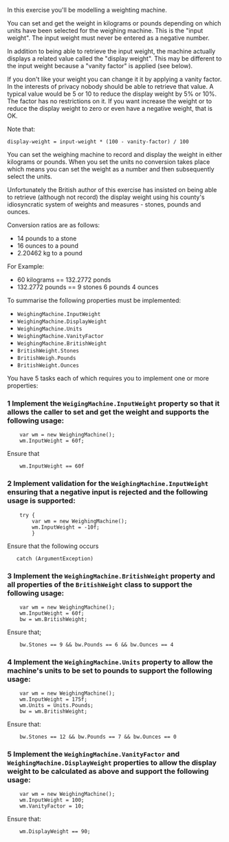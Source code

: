 In this exercise you'll be modelling a weighting machine.

You can set and get the weight in kilograms or pounds depending on which units have been selected for
the weighing machine.   This is the "input weight".  The input weight must never
be entered as a negative number.

In addition to being able to retrieve the input weight, 
the machine actually displays a related value called the "display weight".
This may be different to the input weight because a "vanity factor" is
applied (see below).

If you don't like your weight you can change it it by applying a vanity factor.  
In the interests of privacy nobody should be able to retrieve that value.
A typical value would be 5 or 10 to reduce the display weight by 5% or 10%.
The factor has no restrictions on it.  If you want increase the weight or
to reduce the display weight to zero or even have a negative weight, that is OK. 

Note that:
```
display-weight = input-weight * (100 - vanity-factor) / 100
```

You can set the weighing machine to record and display the weight in either
kilograms or pounds.  When you set the units no conversion takes place
which means you can set the weight as a number and then subsequently
select the units.

Unfortunately the British author of this exercise has insisted on being able to
retrieve (although not record) the display weight using his county's idiosyncratic system of
weights and measures - stones, pounds and ounces.

Conversion ratios are as follows:
- 14 pounds to a stone
- 16 ounces to a pound
- 2.20462 kg to a pound

For Example:
- 60 kilograms == 132.2772 ponds
- 132.2772 pounds == 9 stones 6 pounds 4 ounces

To summarise the following properties must be implemented:
- `WeighingMachine.InputWeight`
- `WeighingMachine.DisplayWeight`
- `WeighingMachine.Units`
- `WeighingMachine.VanityFactor`
- `WeighingMachine.BritishWeight`
- `BritishWeight.Stones`
- `BritishWeigh.Pounds`
- `BritishWeight.Ounces`

You have 5 tasks each of which requires you to implement one or
more properties:

### 1 Implement the `WeigingMachine.InputWeight` property so that it allows the caller to set and get the weight and supports the following usage:
```
    var wm = new WeighingMachine();
    wm.InputWeight = 60f;
```
Ensure that
```
    wm.InputWeight == 60f
```

### 2 Implement validation for the `WeighingMachine.InputWeight` ensuring that a negative input is rejected and the following usage is supported:
```
    try {
        var wm = new WeighingMachine();
        wm.InputWeight = -10f;
        }
```
Ensure that the following occurs
```
   catch (ArgumentException) 

```

### 3 Implement the `WeighingMachine.BritishWeight` property and all properties of the `BritishWeight` class to support the following usage:
```
    var wm = new WeighingMachine();
    wm.InputWeight = 60f;
    bw = wm.BritishWeight;
```
Ensure that;
```
    bw.Stones == 9 && bw.Pounds == 6 && bw.Ounces == 4
```

### 4 Implement the `WeighingMachine.Units` property to allow the machine's units to be set to pounds to support the following usage:
```
    var wm = new WeighingMachine();
    wm.InputWeight = 175f;
    wm.Units = Units.Pounds;
    bw = wm.BritishWeight;
```
Ensure that:
```
    bw.Stones == 12 && bw.Pounds == 7 && bw.Ounces == 0

```

### 5 Implement the `WeighingMachine.VanityFactor` and `WeighingMachine.DisplayWeight` properties to allow the display weight to be calculated as above and support the following usage:
```
    var wm = new WeighingMachine();
    wm.InputWeight = 100;
    wm.VanityFactor = 10;
```
Ensure that:
```
    wm.DisplayWeight == 90;
```